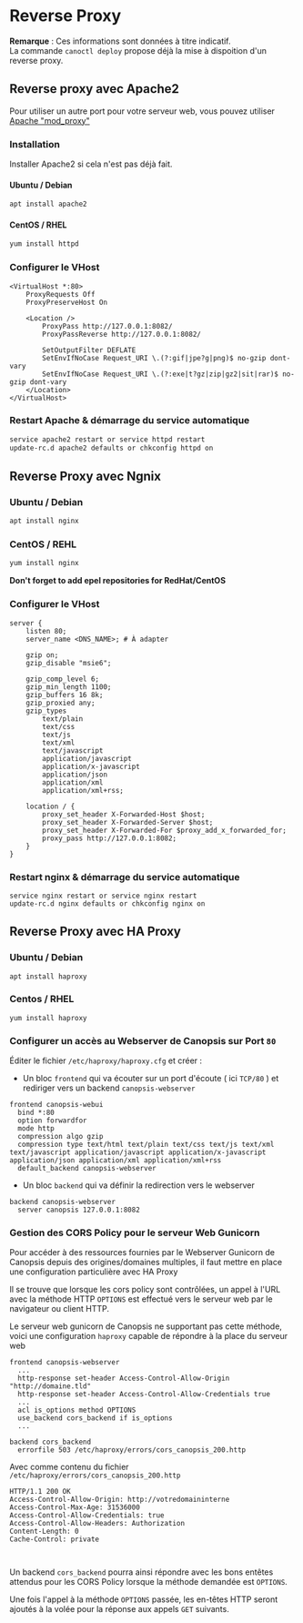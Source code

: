 # Reverse Proxy

**Remarque** : Ces informations sont données à titre indicatif.  
La commande `canoctl deploy` propose déjà la mise à dispoition d'un reverse proxy.

## Reverse proxy avec Apache2

Pour utiliser un autre port pour votre serveur web, vous pouvez utiliser [Apache "mod_proxy"](https://httpd.apache.org/docs/2.4/fr/mod/mod_proxy.html)

### Installation

Installer Apache2 si cela n'est pas déjà fait.

#### Ubuntu / Debian

```sh
apt install apache2
```

#### CentOS / RHEL

```sh
yum install httpd
```

### Configurer le VHost

```
<VirtualHost *:80>
    ProxyRequests Off
    ProxyPreserveHost On

    <Location />
        ProxyPass http://127.0.0.1:8082/
        ProxyPassReverse http://127.0.0.1:8082/
    
        SetOutputFilter DEFLATE
        SetEnvIfNoCase Request_URI \.(?:gif|jpe?g|png)$ no-gzip dont-vary
        SetEnvIfNoCase Request_URI \.(?:exe|t?gz|zip|gz2|sit|rar)$ no-gzip dont-vary
    </Location>
</VirtualHost>
```

### Restart Apache & démarrage du service automatique

```sh
service apache2 restart or service httpd restart
update-rc.d apache2 defaults or chkconfig httpd on 
```

## Reverse Proxy avec Ngnix

### Ubuntu / Debian

```sh
apt install nginx
```

### CentOS / REHL 

```sh
yum install nginx
```

**Don't forget to add epel repositories for RedHat/CentOS**

### Configurer le VHost

```
server {
	listen 80;
	server_name <DNS_NAME>; # À adapter

	gzip on;
	gzip_disable "msie6";
	
	gzip_comp_level 6;
	gzip_min_length 1100;
	gzip_buffers 16 8k;
	gzip_proxied any;
	gzip_types
	    text/plain
	    text/css
	    text/js
	    text/xml
	    text/javascript
	    application/javascript
	    application/x-javascript
	    application/json
	    application/xml
	    application/xml+rss;

	location / {
		proxy_set_header X-Forwarded-Host $host;
		proxy_set_header X-Forwarded-Server $host;
		proxy_set_header X-Forwarded-For $proxy_add_x_forwarded_for;
		proxy_pass http://127.0.0.1:8082;    
	}	
}
```

### Restart nginx & démarrage du service automatique

```
service nginx restart or service nginx restart
update-rc.d nginx defaults or chkconfig nginx on 
```

## Reverse Proxy avec HA Proxy

### Ubuntu / Debian

```
apt install haproxy
```

### Centos / RHEL

```
yum install haproxy
```

### Configurer un accès au Webserver de Canopsis sur Port `80`

Éditer le fichier `/etc/haproxy/haproxy.cfg` et créer :

* Un bloc `frontend` qui va écouter sur un port d'écoute ( ici `TCP/80` ) et rediriger vers un backend `canopsis-webserver`

```
frontend canopsis-webui
  bind *:80
  option forwardfor
  mode http
  compression algo gzip
  compression type text/html text/plain text/css text/js text/xml text/javascript application/javascript application/x-javascript application/json application/xml application/xml+rss
  default_backend canopsis-webserver
```

* Un bloc `backend` qui va définir la redirection vers le webserver

```
backend canopsis-webserver
  server canopsis 127.0.0.1:8082
```

### Gestion des CORS Policy pour le serveur Web Gunicorn

Pour accéder à des ressources fournies par le Webserver Gunicorn de Canopsis depuis des origines/domaines multiples, il faut mettre en place une configuration particulière avec HA Proxy

Il se trouve que lorsque les cors policy sont contrôlées, un appel à l'URL avec la méthode HTTP `OPTIONS` est effectué vers le serveur web par le navigateur ou client HTTP.

Le serveur web gunicorn de Canopsis ne supportant pas cette méthode, voici une configuration `haproxy` capable de répondre à la place du serveur web

````
frontend canopsis-webserver
  ...  
  http-response set-header Access-Control-Allow-Origin "http://domaine.tld"
  http-response set-header Access-Control-Allow-Credentials true
  ...
  acl is_options method OPTIONS
  use_backend cors_backend if is_options
  ...

backend cors_backend
  errorfile 503 /etc/haproxy/errors/cors_canopsis_200.http
````

Avec comme contenu du fichier `/etc/haproxy/errors/cors_canopsis_200.http` 

```
HTTP/1.1 200 OK
Access-Control-Allow-Origin: http://votredomaininterne
Access-Control-Max-Age: 31536000
Access-Control-Allow-Credentials: true
Access-Control-Allow-Headers: Authorization
Content-Length: 0
Cache-Control: private



```

Un backend `cors_backend` pourra ainsi répondre avec les bons entêtes attendus pour les CORS Policy lorsque la méthode demandée est `OPTIONS`.

Une fois l'appel à la méthode `OPTIONS` passée, les en-têtes HTTP seront ajoutés à la volée pour la réponse aux appels `GET` suivants.